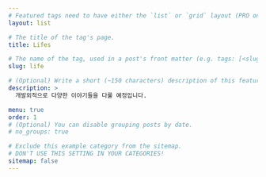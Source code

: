 ```yaml
---
# Featured tags need to have either the `list` or `grid` layout (PRO only).
layout: list

# The title of the tag's page.
title: Lifes

# The name of the tag, used in a post's front matter (e.g. tags: [<slug>]).
slug: life

# (Optional) Write a short (~150 characters) description of this featured tag.
description: >
  개발외적으로 다양한 이야기들을 다룰 예정입니다.

menu: true
order: 1
# (Optional) You can disable grouping posts by date.
# no_groups: true

# Exclude this example category from the sitemap.
# DON'T USE THIS SETTING IN YOUR CATEGORIES!
sitemap: false
---
```

